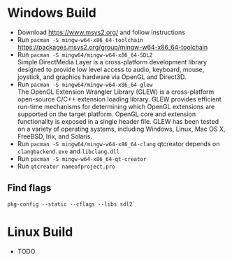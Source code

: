 # Windows Build

* Download https://www.msys2.org/ and follow instructions
* Run `pacman -S mingw-w64-x86_64-toolchain`<br>
https://packages.msys2.org/group/mingw-w64-x86_64-toolchain
* Run `pacman -S mingw64/mingw-w64-x86_64-SDL2`<br>
Simple DirectMedia Layer is a cross-platform development library designed to provide low level access to audio, keyboard, mouse, joystick, and graphics hardware via OpenGL and Direct3D.
* Run `pacman -S mingw64/mingw-w64-x86_64-glew`<br>
The OpenGL Extension Wrangler Library (GLEW) is a cross-platform open-source C/C++ extension loading library. GLEW provides efficient run-time mechanisms for determining which OpenGL extensions are supported on the target platform. OpenGL core and extension functionality is exposed in a single header file. GLEW has been tested on a variety of operating systems, including Windows, Linux, Mac OS X, FreeBSD, Irix, and Solaris. 
* Run `pacman -S mingw64/mingw-w64-x86_64-clang` qtcreator depends on `clangbackend.exe` and `libclang.dll`
* Run `pacman -S mingw-w64-x86_64-qt-creator`
* Run `qtcreator nameofproject.pro`


## Find flags
```
pkg-config --static --cflags --libs sdl2`
```



# Linux Build

* TODO